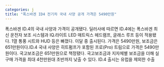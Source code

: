 ```yaml
---
categories: j
title: "폭스바겐 ID4 전기차 국내 사양 공개 가격은 5490만원"
---
```

폭스바겐 ID.4의 국내 사양과 가격이 공개됐다. 딜러사에 따르면 ID.4에는 폭스바겐 최신 운전자 보조 시스템과 IQ.라이트 LED 매트릭스 헤드램프, 글래스 루프 등이 적용됐다. 1열 통풍 시트와 HUD 등은 빠졌다. 이달 중 출시된다. 가격은 5490만원, 보조금은 651만원이다.ID.4 국내 사양은 히트펌프가 포함된 프로(Pro) 트림으로 가격은 5490만원이다. 국고보조금은 651만원으로 책정됐다. 국고보조금과 지자체별 보조금을 더해 실구매 가격을 최대 4천만원대 초반까지 낮출 수 있다. ID.4 출시는 유럽을 제외한 수출